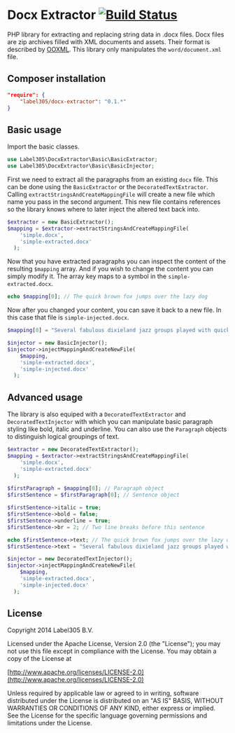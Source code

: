 Docx Extractor [![Build Status](https://travis-ci.org/Label305/DocxExtractor.svg)](https://travis-ci.org/Label305/DocxExtractor)
=============

PHP library for extracting and replacing string data in .docx files. Docx files are zip archives filled with XML documents and assets. Their format is described by [OOXML](http://nl.wikipedia.org/wiki/Office_Open_XML). This library only manipulates the `word/document.xml` file.

Composer installation
---

```json
"require": {
    "label305/docx-extractor": "0.1.*"
}
```

Basic usage
----

Import the basic classes.

```php
use Label305\DocxExtractor\Basic\BasicExtractor;
use Label305\DocxExtractor\Basic\BasicInjector;
```

First we need to extract all the paragraphs from an existing `docx` file. This can be done using the `BasicExtractor` or the `DecoratedTextExtractor`. Calling `extractStringsAndCreateMappingFile` will create a new file which name you pass in the second argument. This new file contains references so the library knows where to later inject the altered text back into.

```php
$extractor = new BasicExtractor();
$mapping = $extractor->extractStringsAndCreateMappingFile(
    'simple.docx',
    'simple-extracted.docx'
  );
```

Now that you have extracted paragraphs you can inspect the content of the resulting `$mapping` array. And if you wish to change the content you can simply modify it. The array key maps to a symbol in the `simple-extracted.docx`.

```php
echo $mapping[0]; // The quick brown fox jumps over the lazy dog
```

Now after you changed your content, you can save it back to a new file. In this case that file is `simple-injected.docx`.

```php
$mapping[0] = "Several fabulous dixieland jazz groups played with quick tempo.";

$injector = new BasicInjector();
$injector->injectMappingAndCreateNewFile(
    $mapping,
    'simple-extracted.docx',
    'simple-injected.docx'
  );
```

Advanced usage
----

The library is also equiped with a `DecoratedTextExtractor` and `DecoratedTextInjector` with which you can manipulate basic paragraph styling like bold, italic and underline. You can also use the `Paragraph` objects to distinguish logical groupings of text.

```php
$extractor = new DecoratedTextExtractor();
$mapping = $extractor->extractStringsAndCreateMappingFile(
    'simple.docx',
    'simple-extracted.docx'
  );
  
$firstParagraph = $mapping[0]; // Paragraph object
$firstSentence = $firstParagraph[0]; // Sentence object

$firstSentence->italic = true;
$firstSentence->bold = false;
$firstSentence->underline = true;
$firstSentence->br = 2; // Two line breaks before this sentence

echo $firstSentence->text; // The quick brown fox jumps over the lazy dog
$firstSentence->text = "Several fabulous dixieland jazz groups played with quick tempo.";

$injector = new DecoratedTextInjector();
$injector->injectMappingAndCreateNewFile(
    $mapping,
    'simple-extracted.docx',
    'simple-injected.docx'
  );
```

License
---------
Copyright 2014 Label305 B.V.

Licensed under the Apache License, Version 2.0 (the "License");
you may not use this file except in compliance with the License.
You may obtain a copy of the License at

[http://www.apache.org/licenses/LICENSE-2.0](http://www.apache.org/licenses/LICENSE-2.0)

Unless required by applicable law or agreed to in writing, software
distributed under the License is distributed on an "AS IS" BASIS,
WITHOUT WARRANTIES OR CONDITIONS OF ANY KIND, either express or implied.
See the License for the specific language governing permissions and
limitations under the License.
